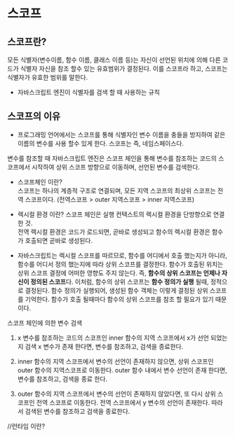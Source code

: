 # 스코프

## 스코프란? 
모든 식별자(변수이름, 함수 이름, 클래스 이름 등)는 자신이 선언된 위치에 의해 다른 코드가 식별자 자신을 
참조 할수 있는 유효범위가 결정된다. 이를 스코프라 하고, 스코프는 식별자가 유효한 범위를 말한다.
- 자바스크립트 엔진이 식별자를 검색 할 때 사용하는 규칙 

## 스코프의 이유
- 프로그래밍 언어에서는 스코프를 통해 식별자인 변수 이름을 충들을 방지하여 같은 이름의 변수를 사용 할수 있게 한다.
스코프는 즉, 네임스페이스다.

변수를 참조할 때 자바스크립트 엔진은 스코프 체인을 통해 변수를 참조하는 코드의 스코프에서 시작하여 상위 스코프 방향으로 이동하며, 선언된 변수를 검색한다.

* 스코프체인 이란?  
스코프는 하나의 계층적 구조로 연결되며, 모든 지역 스코프의 최상위 스코프는 전역 스코프이다.
(전역스코프 > outer 지역스코프 > inner 지역스코프)

* 렉시컬 환경 이란?
스코프 체인은 실행 컨텍스트의 렉시컬 환경을 단방향으로 연결 한 것.  
전역 렉시컬 환경은 코드가 로드되면, 곧바로 생성되고 함수의 렉시컬 환경은 함수가 호출되면 곧바로 생성된다.

* 자바스크립트는 렉시컬 스코프를 따르므로, 함수를 어디에서 호출 했는지가 아니라, 함수를 어디서 정의 했는지에 따라
상위 스코프를 결정한다. 함수가 호출된 위치는 상위 스코프 결정에 어떠한 영향도 주지 않는다.
즉, **함수의 상위 스코프는 언제나 자신이 정의된 스코프**다. 이처럼, 함수의 상위 스코프는 **함수 정의가 실행** 될때, 정적으로 결정된다.
함수 정의가 실행되어, 생성된 함수 객체는 이렇게 결정된 상위 스코프를 기억한다.
함수가 호출 될때마다 함수의 상위 스코프를 참조 할 필요가 있기 때문이다.

스코프 체인에 의한 변수 검색
1. x 변수를 참조하는 코드의 스코프인 inner 함수의 지역 스코프에서 x가 선언 되었는지 검색
x 변수가 존재 한다면, 변수를 참조하고, 검색을 종료한다.

2. inner 함수의 지역 스코프에서 변수의 선언이 존재하지 않으면, 상위 스코프인 outer 함수의 지역스코프로 이동한다.
outer 함수 내에서 변수 선언이 존재 한다면, 변수를 참조하고, 검색을 종료 한다.

3. outer 함수의 지역 스코프에서 변수의 선언이 존재하지 않았다면, 또 다시 상위 스코프인 전역 스코프로 이동한다. 전역
스코프에서 y 변수의 선언이 존재한다. 따라서 검색된 변수를 참조하고 검색을 종료한다.

//런타임 이란?

